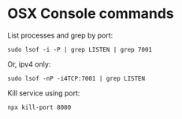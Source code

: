 # OSX Console commands

List processes and grep by port:
```
sudo lsof -i -P | grep LISTEN | grep 7001
```

Or, ipv4 only:
```
sudo lsof -nP -i4TCP:7001 | grep LISTEN 
```

Kill service using port:
```
npx kill-port 8080
```
